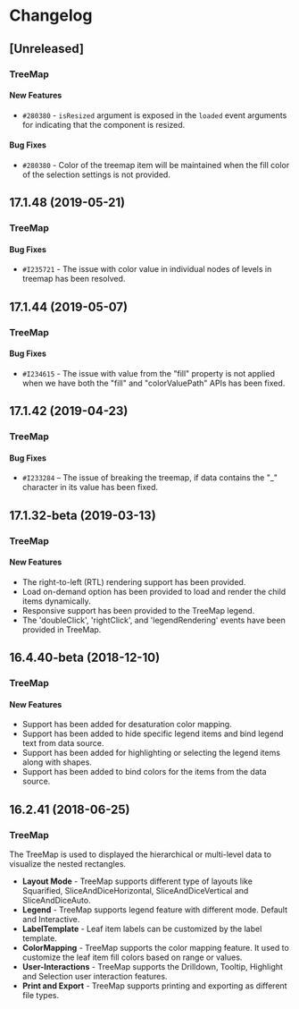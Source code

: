 <!-- markdownlint-disable MD010 -->


<!-- markdownlint-disable MD030 -->


<!-- markdownlint-disable MD004 -->


# Changelog

## [Unreleased]

### TreeMap

#### New Features

- `#280380` - `isResized` argument is exposed in the `loaded` event arguments for indicating that the component is resized.

#### Bug Fixes

- `#280380` - Color of the treemap item will be maintained when the fill color of the selection settings is not provided.

## 17.1.48 (2019-05-21)

### TreeMap

#### Bug Fixes

- `#I235721` - The issue with color value in individual nodes of levels in treemap has been resolved.

## 17.1.44 (2019-05-07)

### TreeMap

#### Bug Fixes

- `#I234615` - The issue with value from the "fill" property is not applied when we have both the "fill" and "colorValuePath" APIs has been fixed.

## 17.1.42 (2019-04-23)

### TreeMap

#### Bug Fixes

- `#I233284` – The issue of breaking the treemap, if data contains the "_" character in its value has been fixed.

## 17.1.32-beta (2019-03-13)

### TreeMap

#### New Features

- The right-to-left (RTL) rendering support has been provided.
- Load on-demand option has been provided to load and render the child items dynamically.
- Responsive support has been provided to the TreeMap legend.
- The 'doubleClick', 'rightClick', and 'legendRendering' events have been provided in TreeMap.

## 16.4.40-beta (2018-12-10)

### TreeMap

#### New Features

- Support has been added for desaturation color mapping.
- Support has been added to hide specific legend items and bind legend text from data source.
- Support has been added for highlighting or selecting the legend items along with shapes.
- Support has been added to bind colors for the items from the data source.

## 16.2.41 (2018-06-25)

### TreeMap

The TreeMap is used to displayed the hierarchical or multi-level data to visualize the nested rectangles.


- **Layout Mode** - TreeMap supports different type of layouts like Squarified, SliceAndDiceHorizontal, SliceAndDiceVertical and SliceAndDiceAuto.
- **Legend** - TreeMap supports legend feature with different mode. Default and Interactive.
- **LabelTemplate** - Leaf item labels can be customized by the label template.
- **ColorMapping** - TreeMap supports the color mapping feature. It used to customize the leaf item fill colors based on range or values.
- **User-Interactions** - TreeMap supports the Drilldown, Tooltip, Highlight and Selection user interaction features.
- **Print and Export** - TreeMap supports printing and exporting as different file types.


